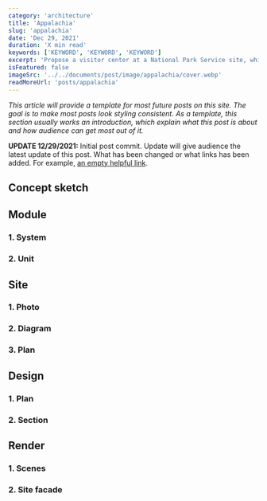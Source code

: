 ```yaml
---
category: 'architecture'
title: 'Appalachia'
slug: 'appalachia'
date: 'Dec 29, 2021'
duration: 'X min read'
keywords: ['KEYWORD', 'KEYWORD', 'KEYWORD']
excerpt: 'Propose a visitor center at a National Park Service site, which is a historic, but now defunct, coal mine. Reinvigorate the historic site by a small intervention, then a tectonic system, then a bigger model.'
isFeatured: false
imageSrc: '../../documents/post/image/appalachia/cover.webp'
readMoreUrl: 'posts/appalachia'
---
```


_This article will provide a template for most future posts on this site. The goal is to make most posts look styling consistent. As a template, this section usually works an introduction, which explain what this post is about and how audience can get most out of it._

**UPDATE 12/29/2021:** Initial post commit. Update will give audience the latest update of this post. What has been changed or what links has been added. For example, [an empty helpful link](https://www.example.com).

## Concept sketch

## Module

### 1. System

### 2. Unit

## Site

### 1. Photo

### 2. Diagram

### 3. Plan

## Design

### 1. Plan

### 2. Section

## Render

### 1. Scenes

### 2. Site facade
